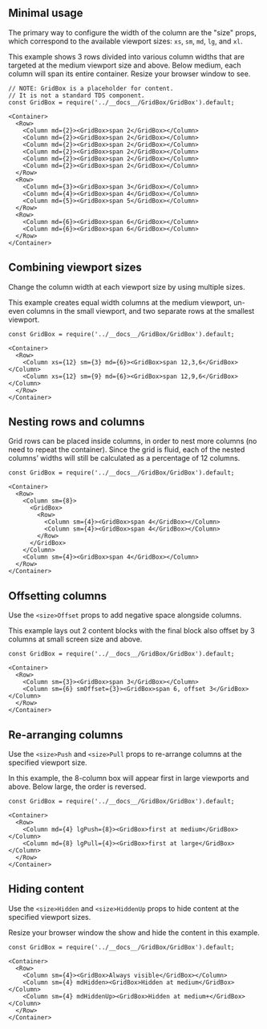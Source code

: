 ## Minimal usage

The primary way to configure the width of the column are the "size" props, which correspond to the available viewport
sizes: `xs`, `sm`, `md`, `lg`, and `xl`.

This example shows 3 rows divided into various column widths that are targeted at the medium viewport size and above. Below
medium, each column will span its entire container. Resize your browser window to see.

```
// NOTE: GridBox is a placeholder for content.
// It is not a standard TDS component.
const GridBox = require('../__docs__/GridBox/GridBox').default;

<Container>
  <Row>
    <Column md={2}><GridBox>span 2</GridBox></Column>
    <Column md={2}><GridBox>span 2</GridBox></Column>
    <Column md={2}><GridBox>span 2</GridBox></Column>
    <Column md={2}><GridBox>span 2</GridBox></Column>
    <Column md={2}><GridBox>span 2</GridBox></Column>
    <Column md={2}><GridBox>span 2</GridBox></Column>
  </Row>
  <Row>
    <Column md={3}><GridBox>span 3</GridBox></Column>
    <Column md={4}><GridBox>span 4</GridBox></Column>
    <Column md={5}><GridBox>span 5</GridBox></Column>
  </Row>
  <Row>
    <Column md={6}><GridBox>span 6</GridBox></Column>
    <Column md={6}><GridBox>span 6</GridBox></Column>
  </Row>
</Container>
```

## Combining viewport sizes

Change the column width at each viewport size by using multiple sizes.

This example creates equal width columns at the medium viewport, un-even columns in the small viewport, and two separate
rows at the smallest viewport.

```
const GridBox = require('../__docs__/GridBox/GridBox').default;

<Container>
  <Row>
    <Column xs={12} sm={3} md={6}><GridBox>span 12,3,6</GridBox></Column>
    <Column xs={12} sm={9} md={6}><GridBox>span 12,9,6</GridBox></Column>
  </Row>
</Container>
```

## Nesting rows and columns

Grid rows can be placed inside columns, in order to nest more columns (no need to repeat the container). Since the
grid is fluid, each of the nested columns’ widths will still be calculated as a percentage of 12 columns.

```
const GridBox = require('../__docs__/GridBox/GridBox').default;

<Container>
  <Row>
    <Column sm={8}>
      <GridBox>
        <Row>
          <Column sm={4}><GridBox>span 4</GridBox></Column>
          <Column sm={4}><GridBox>span 4</GridBox></Column>
        </Row>
      </GridBox>
    </Column>
    <Column sm={4}><GridBox>span 4</GridBox></Column>
  </Row>
</Container>
```


## Offsetting columns

Use the `<size>Offset` props to add negative space alongside columns.

This example lays out 2 content blocks with the final block also offset by 3 columns at small screen size and above.

```
const GridBox = require('../__docs__/GridBox/GridBox').default;

<Container>
  <Row>
    <Column sm={3}><GridBox>span 3</GridBox></Column>
    <Column sm={6} smOffset={3}><GridBox>span 6, offset 3</GridBox></Column>
  </Row>
</Container>
```

## Re-arranging columns

Use the `<size>Push` and `<size>Pull` props to re-arrange columns at the specified viewport size.

In this example, the 8-column box will appear first in large viewports and above. Below large, the order is reversed.

```
const GridBox = require('../__docs__/GridBox/GridBox').default;

<Container>
  <Row>
    <Column md={4} lgPush={8}><GridBox>first at medium</GridBox></Column>
    <Column md={8} lgPull={4}><GridBox>first at large</GridBox></Column>
  </Row>
</Container>
```

## Hiding content

Use the `<size>Hidden` and `<size>HiddenUp` props to hide content at the specified viewport sizes.

Resize your browser window the show and hide the content in this example.

```
const GridBox = require('../__docs__/GridBox/GridBox').default;

<Container>
  <Row>
    <Column sm={4}><GridBox>Always visible</GridBox></Column>
    <Column sm={4} mdHidden><GridBox>Hidden at medium</GridBox></Column>
    <Column sm={4} mdHiddenUp><GridBox>Hidden at medium+</GridBox></Column>
  </Row>
</Container>
```
